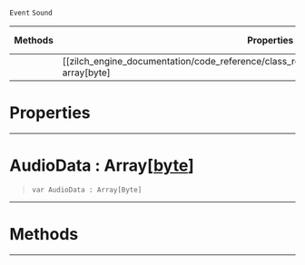  `Event` `Sound`



|Methods|Properties|Base Classes|Derived Classes|
|---|---|---|---|
| |[[zilch_engine_documentation/code_reference/class_reference/audiobytedataevent/#audiodata-array[byte] | AudioData]]|[event](event.md)| |


 #  Properties


---  
 #  AudioData : Array[[byte](../nada_base_types/byte.md)]

> 
> ``` lang=cpp, name=Nada
> var AudioData : Array[Byte]


---  
 #  Methods


---  
 

 